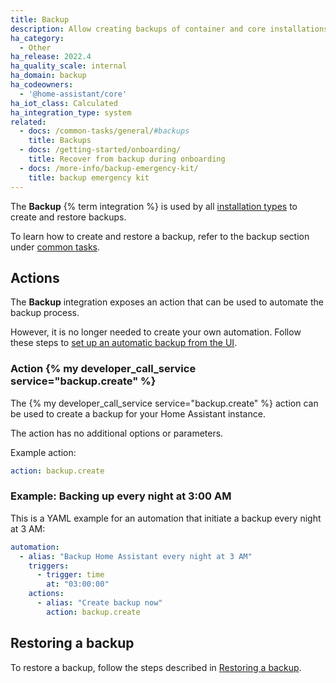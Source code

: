 ```yaml
---
title: Backup
description: Allow creating backups of container and core installations.
ha_category:
  - Other
ha_release: 2022.4
ha_quality_scale: internal
ha_domain: backup
ha_codeowners:
  - '@home-assistant/core'
ha_iot_class: Calculated
ha_integration_type: system
related:
  - docs: /common-tasks/general/#backups
    title: Backups
  - docs: /getting-started/onboarding/
    title: Recover from backup during onboarding
  - docs: /more-info/backup-emergency-kit/
    title: backup emergency kit
---
```


The **Backup** {% term integration %} is used by all [installation types](/installation/#advanced-installation-methods) to create and restore backups.

To learn how to create and restore a backup, refer to the backup section under [common tasks](/common-tasks/general/#backups).

## Actions

The **Backup** integration exposes an action that can be used to automate the backup
process.

However, it is no longer needed to create your own automation. Follow these steps to [set up an automatic backup from the UI](/common-tasks/general/#setting-up-an-automatic-backup-process).

### Action {% my developer_call_service service="backup.create" %}

The {% my developer_call_service service="backup.create" %} action can be used
to create a backup for your Home Assistant instance.

The action has no additional options or parameters.

Example action:

```yaml
action: backup.create
```

### Example: Backing up every night at 3:00 AM

This is a YAML example for an automation that initiate a backup every night
at 3 AM:

```yaml
automation:
  - alias: "Backup Home Assistant every night at 3 AM"
    triggers:
      - trigger: time
        at: "03:00:00"
    actions:
      - alias: "Create backup now"
        action: backup.create
```

## Restoring a backup

To restore a backup, follow the steps described in [Restoring a backup](/common-tasks/general/#restoring-a-backup).
